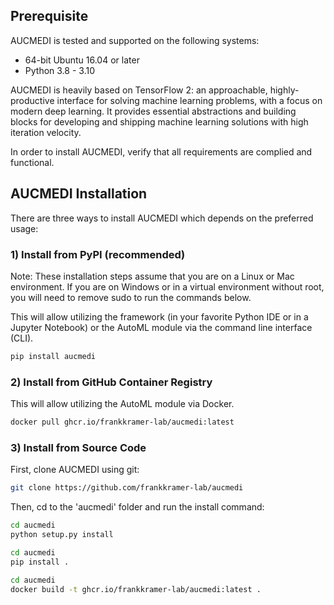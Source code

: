 ## Prerequisite

AUCMEDI is tested and supported on the following systems:

- 64-bit Ubuntu 16.04 or later  
- Python 3.8 - 3.10  

AUCMEDI is heavily based on TensorFlow 2: an approachable, highly-productive interface for solving machine learning problems, with a focus on modern deep learning. It provides essential abstractions and building blocks for developing and shipping machine learning solutions with high iteration velocity.

In order to install AUCMEDI, verify that all requirements are complied and functional.


## AUCMEDI Installation

There are three ways to install AUCMEDI which depends on the preferred usage:

### 1) Install from PyPI (recommended)

Note: These installation steps assume that you are on a Linux or Mac environment. If you are on Windows or in a virtual environment without root, you will need to remove sudo to run the commands below.

This will allow utilizing the framework (in your favorite Python IDE or in a Jupyter Notebook) or the AutoML module via the command line interface (CLI).

```sh
pip install aucmedi
```

### 2) Install from GitHub Container Registry

This will allow utilizing the AutoML module via Docker.

```sh
docker pull ghcr.io/frankkramer-lab/aucmedi:latest
```

### 3) Install from Source Code

First, clone AUCMEDI using git:

```sh
git clone https://github.com/frankkramer-lab/aucmedi
```

Then, cd to the 'aucmedi' folder and run the install command:

```sh title="Installation with setup.py (framework & AutoML)"
cd aucmedi
python setup.py install
```

```sh title="Installation with pip (framework & AutoML)"
cd aucmedi
pip install .
```

```sh title="Installation with Docker (AutoML)"
cd aucmedi
docker build -t ghcr.io/frankkramer-lab/aucmedi:latest .
```
